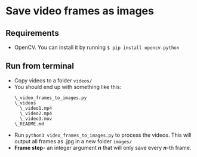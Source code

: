 # Save video frames as images

## Requirements
- OpenCV. You can install it by running `$ pip install opencv-python`

## Run from terminal
- Copy videos to a folder `videos/`
- You should end up with something like this:
  ```
  \_video_frames_to_images.py
  \_videos
    \_video1.mp4
    \_video2.mp4
    \_video3.mov
  \_README.md
  ```
- Run `python3 video_frames_to_images.py` to process the videos. This will output all frames as .jpg in a new folder `images/`
- **Frame step**- an integer argument ***n*** that will only save every ***n***-th frame. 
